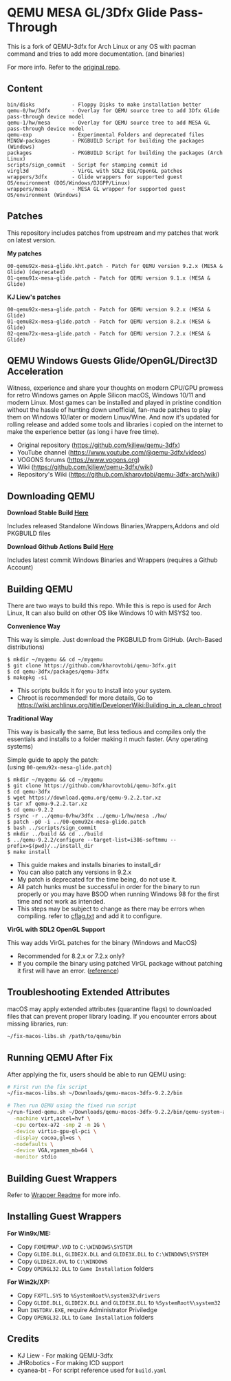 # QEMU MESA GL/3Dfx Glide Pass-Through
This is a fork of QEMU-3dfx for Arch Linux or any OS with pacman command and tries to add more documentation. (and binaries)

For more info. Refer to the [original repo](https://github.com/kjliew/qemu-3dfx).
## Content
    bin/disks            - Floppy Disks to make installation better
    qemu-0/hw/3dfx       - Overlay for QEMU source tree to add 3Dfx Glide pass-through device model
    qemu-1/hw/mesa       - Overlay for QEMU source tree to add MESA GL pass-through device model
    qemu-exp             - Experimental Folders and deprecated files
    MINGW-packages       - PKGBUILD Script for building the packages (Windows)
    packages             - PKGBUILD Script for building the packages (Arch Linux)
    scripts/sign_commit  - Script for stamping commit id
    virgl3d              - VirGL with SDL2 EGL/OpenGL patches
    wrappers/3dfx        - Glide wrappers for supported guest OS/environment (DOS/Windows/DJGPP/Linux)
    wrappers/mesa        - MESA GL wrapper for supported guest OS/environment (Windows)

## Patches
This repository includes patches from upstream and my patches that work on latest version.

**My patches**

    00-qemu92x-mesa-glide.kht.patch - Patch for QEMU version 9.2.x (MESA & Glide) (deprecated)
    01-qemu91x-mesa-glide.patch - Patch for QEMU version 9.1.x (MESA & Glide)

**KJ Liew's patches**

    00-qemu92x-mesa-glide.patch - Patch for QEMU version 9.2.x (MESA & Glide)
    01-qemu82x-mesa-glide.patch - Patch for QEMU version 8.2.x (MESA & Glide)
    02-qemu72x-mesa-glide.patch - Patch for QEMU version 7.2.x (MESA & Glide)

## QEMU Windows Guests Glide/OpenGL/Direct3D Acceleration
Witness, experience and share your thoughts on modern CPU/GPU prowess for retro Windows games on Apple Silicon macOS, Windows 10/11 and modern Linux. Most games can be installed and played in pristine condition without the hassle of hunting down unofficial, fan-made patches to play them on Windows 10/later or modern Linux/Wine. And now it's updated for rolling release and added some tools and libraries i copied on the internet to make the experience better (as long i have free time).
- Original repository (https://github.com/kjliew/qemu-3dfx)
- YouTube channel (https://www.youtube.com/@qemu-3dfx/videos)
- VOGONS forums (https://www.vogons.org)
- Wiki (https://github.com/kjliew/qemu-3dfx/wiki)
- Repository's Wiki (https://github.com/kharovtobi/qemu-3dfx-arch/wiki)
## Downloading QEMU

**Download Stable Build [Here](https://github.com/kharovtobi/qemu-3dfx-arch/releases/latest)**

Includes released Standalone Windows Binaries,Wrappers,Addons and old PKGBUILD files 

**Download Github Actions Build [Here](https://github.com/kharovtobi/qemu-3dfx-arch/actions/workflows/build.yaml/)**

Includes latest commit Windows Binaries and Wrappers (requires a Github Account)


## Building QEMU
There are two ways to build this repo. While this is repo is used for Arch Linux, It can also build on other OS like Windows 10 with MSYS2 too.

**Convenience Way**

This way is simple. Just download the PKGBUILD from GitHub. (Arch-Based distributions)

    $ mkdir ~/myqemu && cd ~/myqemu
    $ git clone https://github.com/kharovtobi/qemu-3dfx.git
    $ cd qemu-3dfx/packages/qemu-3dfx
    $ makepkg -si

- This scripts builds it for you to install into your system.
- Chroot is recommended! for more details, Go to https://wiki.archlinux.org/title/DeveloperWiki:Building_in_a_clean_chroot


**Traditional Way**

This way is basically the same, But less tedious and compiles only the essentials and installs to a folder making it much faster. (Any operating systems)

Simple guide to apply the patch:<br>
(using `00-qemu92x-mesa-glide.patch`)

    $ mkdir ~/myqemu && cd ~/myqemu
    $ git clone https://github.com/kharovtobi/qemu-3dfx.git
    $ cd qemu-3dfx
    $ wget https://download.qemu.org/qemu-9.2.2.tar.xz
    $ tar xf qemu-9.2.2.tar.xz
    $ cd qemu-9.2.2
    $ rsync -r ../qemu-0/hw/3dfx ../qemu-1/hw/mesa ./hw/
    $ patch -p0 -i ../00-qemu92x-mesa-glide.patch
    $ bash ../scripts/sign_commit
    $ mkdir ../build && cd ../build
    $ ../qemu-9.2.2/configure --target-list=i386-softmmu --prefix=$(pwd)/../install_dir
    $ make install 

- This guide makes and installs binaries to install_dir
- You can also patch any versions in 9.2.x
- My patch is deprecated for the time being, do not use it.
- All patch hunks must be successful in order for the binary to run properly or you may have BSOD when running Windows 98 for the first time and not work as intended.
- This steps may be subject to change as there may be errors when compiling. refer to [cflag.txt](cflag.txt) and add it to configure.

**VirGL with SDL2 OpenGL Support**

This way adds VirGL patches for the binary (Windows and MacOS)

- Recommended for 8.2.x or 7.2.x only?
- If you compile the binary using patched VirGL package without patching it first will have an error. ([reference](https://github.com/msys2/MINGW-packages/issues/10547))

## Troubleshooting Extended Attributes

macOS may apply extended attributes (quarantine flags) to downloaded files that can prevent proper library loading. If you encounter errors about missing libraries, run:

```bash
~/fix-macos-libs.sh /path/to/qemu/bin
```

## Running QEMU After Fix

After applying the fix, users should be able to run QEMU using:

```bash
# First run the fix script
~/fix-macos-libs.sh ~/Downloads/qemu-macos-3dfx-9.2.2/bin

# Then run QEMU using the fixed run script
~/run-fixed-qemu.sh ~/Downloads/qemu-macos-3dfx-9.2.2/bin/qemu-system-aarch64 \
  -machine virt,accel=hvf \
  -cpu cortex-a72 -smp 2 -m 1G \
  -device virtio-gpu-gl-pci \
  -display cocoa,gl=es \
  -nodefaults \
  -device VGA,vgamem_mb=64 \
  -monitor stdio
```

## Building Guest Wrappers
Refer to [Wrapper Readme](wrappers/README.md) for more info.

## Installing Guest Wrappers
**For Win9x/ME:**  
 - Copy `FXMEMMAP.VXD` to `C:\WINDOWS\SYSTEM`  
 - Copy `GLIDE.DLL`, `GLIDE2X.DLL` and `GLIDE3X.DLL` to `C:\WINDOWS\SYSTEM`  
 - Copy `GLIDE2X.OVL` to `C:\WINDOWS`  
 - Copy `OPENGL32.DLL` to `Game Installation` folders

**For Win2k/XP:**  
 - Copy `FXPTL.SYS` to `%SystemRoot%\system32\drivers`  
 - Copy `GLIDE.DLL`, `GLIDE2X.DLL` and `GLIDE3X.DLL` to `%SystemRoot%\system32`  
 - Run `INSTDRV.EXE`, require Administrator Priviledge  
 - Copy `OPENGL32.DLL` to `Game Installation` folders

## Credits
- KJ Liew - For making QEMU-3dfx 
- JHRobotics - For making ICD support
- cyanea-bt - For script reference used for `build.yaml`
